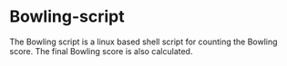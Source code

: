 # Bowling-script

The Bowling script is a linux based shell script for counting the Bowling score. The final Bowling score is also calculated.
